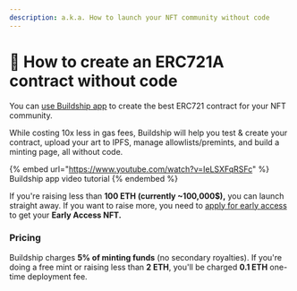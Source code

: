```yaml
---
description: a.k.a. How to launch your NFT community without code
---
```


# 🐶 How to create an ERC721A contract without code

You can [use Buildship app](https://app.buildship.xyz) to create the best ERC721 contract for your NFT community.&#x20;

While costing 10x less in gas fees, Buildship will help you test & create your contract, upload your art to IPFS, manage allowlists/premints, and build a minting page, all without code.

{% embed url="https://www.youtube.com/watch?v=IeLSXFqRSFc" %}
Buildship app video tutorial
{% endembed %}

If you're raising less than **100 ETH (currently \~100,000$),** you can launch straight away. If you want to raise more, you need to [apply for early access](../apply-to-closed-alpha.md) to get your **Early Access NFT.**

### Pricing

Buildship charges **5% of minting funds** (no secondary royalties). If you're doing a free mint or raising less than **2 ETH**, you'll be charged **0.1 ETH** one-time deployment fee.
